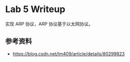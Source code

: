# Lab 5 Writeup

实现 ARP 协议，ARP 协议基于以太网协议。

## 参考资料

- https://blog.csdn.net/lm409/article/details/80299823
